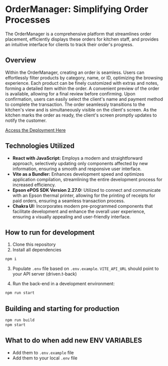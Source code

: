# OrderManager: Simplifying Order Processes

The OrderManager is a comprehensive platform that streamlines order placement, efficiently displays these orders for kitchen staff, and provides an intuitive interface for clients to track their order's progress.

## Overview

Within the OrderManager, creating an order is seamless. Users can effortlessly filter products by category, name, or ID, optimizing the browsing experience. Each product can be finely customized with extras and notes, forming a detailed item within the order. A convenient preview of the order is available, allowing for a final review before confirming. Upon confirmation, users can easily select the client's name and payment method to complete the transaction. The order seamlessly transitions to the kitchen's view and is simultaneously visible on the client's screen. As the kitchen marks the order as ready, the client's screen promptly updates to notify the customer.

[Access the Deployment Here](https://devio-test-frontend.vercel.app/)

## Technologies Utilized

* **React with JavaScript:** Employs a modern and straightforward approach, selectively updating only components affected by new information, ensuring a smooth and responsive user interface.
* **Vite as a Bundler:** Enhances development speed and optimizes application compilation, streamlining the entire development process for increased efficiency.
* **Epson ePOS SDK Version 2.27.0:** Utilized to connect and communicate with an Epson thermal printer, allowing for the printing of receipts for paid orders, ensuring a seamless transaction process.
* **Chakra UI:** Incorporates modern pre-programmed components that facilitate development and enhance the overall user experience, ensuring a visually appealing and user-friendly interface.


## How to run for development

1. Clone this repository
2. Install all dependencies

```bash
npm i
```

3. Populate `.env` file based on `.env.example`. `VITE_API_URL` should point to your API server (driven.t-back)

4. Run the back-end in a development environment:

```bash
npm run start
```

## Building and starting for production

```bash
npm run build
npm start
```

## What to do when add new ENV VARIABLES

- Add them to `.env.example` file
- Add them to your local `.env` file
